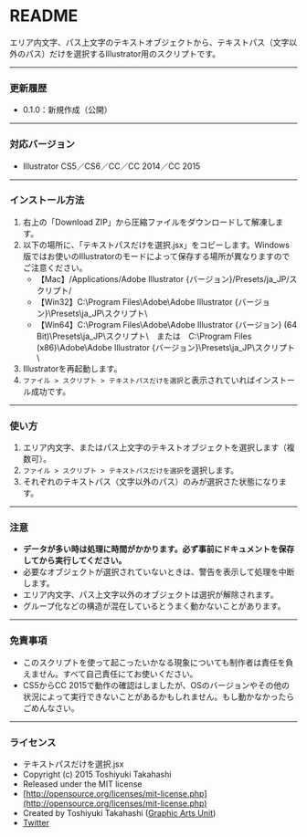 # README

エリア内文字、パス上文字のテキストオブジェクトから、テキストパス（文字以外のパス）だけを選択するIllustrator用のスクリプトです。

-----

### 更新履歴

* 0.1.0：新規作成（公開）

-----

### 対応バージョン

* Illustrator CS5／CS6／CC／CC 2014／CC 2015

-----

### インストール方法

1. 右上の「Download ZIP」から圧縮ファイルをダウンロードして解凍します。
1. 以下の場所に、「テキストパスだけを選択.jsx」をコピーします。Windows版ではお使いのIllustratorのモードによって保存する場所が異なりますのでご注意ください。
	* 【Mac】/Applications/Adobe Illustrator {バージョン}/Presets/ja_JP/スクリプト/
	* 【Win32】C:\Program Files\Adobe\Adobe Illustrator {バージョン}\Presets\ja_JP\スクリプト\
	* 【Win64】C:\Program Files\Adobe\Adobe Illustrator {バージョン} (64 Bit)\Presets\ja_JP\スクリプト\　または　C:\Program Files (x86)\Adobe\Adobe Illustrator {バージョン}\Presets\ja_JP\スクリプト\
2. Illustratorを再起動します。
3. `ファイル > スクリプト > テキストパスだけを選択`と表示されていればインストール成功です。

-----

### 使い方

1. エリア内文字、またはパス上文字のテキストオブジェクトを選択します（複数可）。
2. `ファイル > スクリプト > テキストパスだけを選択`を選択します。
3. それぞれのテキストパス（文字以外のパス）のみが選択さた状態になります。

-----

### 注意

* **データが多い時は処理に時間がかかります。必ず事前にドキュメントを保存してから実行してください。**
* 必要なオブジェクトが選択されていないときは、警告を表示して処理を中断します。
* エリア内文字、パス上文字以外のオブジェクトは選択が解除されます。
* グループ化などの構造が混在しているとうまく動かないことがあります。

-----

### 免責事項 ###

* このスクリプトを使って起こったいかなる現象についても制作者は責任を負えません。すべて自己責任にてお使いください。
* CS5からCC 2015で動作の確認はしましたが、OSのバージョンやその他の状況によって実行できないことがあるかもしれません。もし動かなかったらごめんなさい。

-----

### ライセンス ###

* テキストパスだけを選択.jsx
* Copyright (c) 2015 Toshiyuki Takahashi
* Released under the MIT license
* [http://opensource.org/licenses/mit-license.php](http://opensource.org/licenses/mit-license.php)
* Created by Toshiyuki Takahashi ([Graphic Arts Unit](http://www.graphicartsunit.com/))
* [Twitter](https://twitter.com/gautt)
